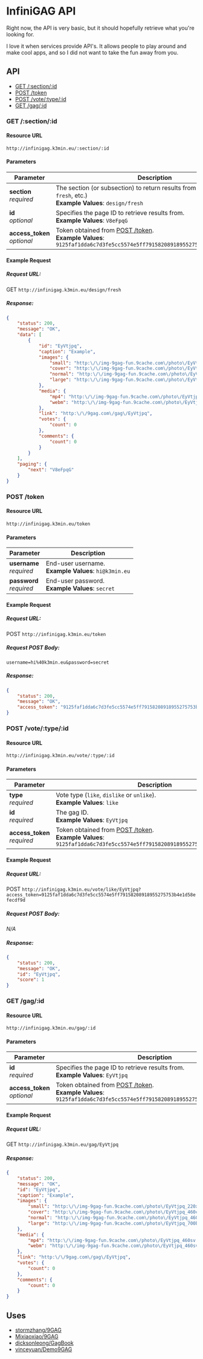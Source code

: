 # InfiniGAG API

Right now, the API is very basic, but it should hopefully retrieve what you're looking for.

I love it when services provide API's. It allows people to play around and make cool apps, and so I did not want to take the fun away from you.

## API

- [GET /:section/:id](#get-sectionid)
- [POST /token](#post-token)
- [POST /vote/:type/:id](#post-votetypeid)
- [GET /gag/:id](#get-gagid)

### GET /:section/:id

#### Resource URL

`http://infinigag.k3min.eu/:section/:id`

#### Parameters

Parameter                      | Description
---------                      | -----------
     **section**<br>*required* | The section (or subsection) to return results from (`hot`, `trending`, `fresh`, etc.)<br>**Example Values**: `design/fresh`
          **id**<br>*optional* | Specifies the page ID to retrieve results from.<br>**Example Values**: `V8eFpqG`
**access_token**<br>*optional* | Token obtained from [POST /token](#post-token).<br>**Example Values**: `9125faf1dda6c7d3fe5cc5574e5ff79158208918955275753b4e1d58efecdf9d`

#### Example Request

##### Request URL:

GET `http://infinigag.k3min.eu/design/fresh`

##### Response:

```json
{
	"status": 200,
	"message": "OK",
	"data": [
		{
			"id": "EyVtjpq",
			"caption": "Example",
			"images": {
				"small": "http:\/\/img-9gag-fun.9cache.com\/photo\/EyVtjpq_220x145.jpg",
				"cover": "http:\/\/img-9gag-fun.9cache.com\/photo\/EyVtjpq_460c.jpg",
				"normal": "http:\/\/img-9gag-fun.9cache.com\/photo\/EyVtjpq_460s.jpg",
				"large": "http:\/\/img-9gag-fun.9cache.com\/photo\/EyVtjpq_700b.jpg"
			},
			"media": {
				"mp4": "http:\/\/img-9gag-fun.9cache.com\/photo\/EyVtjpq_460sv.mp4",
				"webm": "http:\/\/img-9gag-fun.9cache.com\/photo\/EyVtjpq_460svwm.webm"
			},
			"link": "http:\/\/9gag.com\/gag\/EyVtjpq",
			"votes": {
				"count": 0
			},
			"comments": {
				"count": 0
			}
		}
	],
	"paging": {
		"next": "V8eFpqG"
	}
}
```

### POST /token

#### Resource URL

`http://infinigag.k3min.eu/token`

#### Parameters

Parameter                  | Description
---------                  | -----------
**username**<br>*required* | End-user username.<br>**Example Values**: `hi@k3min.eu`
**password**<br>*required* | End-user password.<br>**Example Values**: `secret`

#### Example Request

##### Request URL:

POST `http://infinigag.k3min.eu/token`

##### Request POST Body:

`username=hi%40k3min.eu&password=secret`

##### Response:

```json
{
	"status": 200,
	"message": "OK",
	"access_token": "9125faf1dda6c7d3fe5cc5574e5ff79158208918955275753b4e1d58efecdf9d"
}
```

### POST /vote/:type/:id

#### Resource URL

`http://infinigag.k3min.eu/vote/:type/:id`

#### Parameters

Parameter                      | Description
---------                      | -----------
        **type**<br>*required* | Vote type (`like`, `dislike` or `unlike`).<br>**Example Values**: `like`
          **id**<br>*required* | The gag ID.<br>**Example Values**: `EyVtjpq`
**access_token**<br>*required* | Token obtained from [POST /token](#post-token).<br>**Example Values**: `9125faf1dda6c7d3fe5cc5574e5ff79158208918955275753b4e1d58efecdf9d`

#### Example Request

##### Request URL:

POST `http://infinigag.k3min.eu/vote/like/EyVtjpq?access_token=9125faf1dda6c7d3fe5cc5574e5ff79158208918955275753b4e1d58efecdf9d`

##### Request POST Body:

*N/A*

##### Response:

```json
{
	"status": 200,
	"message": "OK",
	"id": "EyVtjpq",
	"score": 1
}
```

### GET /gag/:id

#### Resource URL

`http://infinigag.k3min.eu/gag/:id`

#### Parameters

Parameter                      | Description
---------                      | -----------
          **id**<br>*required* | Specifies the page ID to retrieve results from.<br>**Example Values**: `EyVtjpq`
**access_token**<br>*optional* | Token obtained from [POST /token](#post-token).<br>**Example Values**: `9125faf1dda6c7d3fe5cc5574e5ff79158208918955275753b4e1d58efecdf9d`

#### Example Request

##### Request URL:

GET `http://infinigag.k3min.eu/gag/EyVtjpq`

##### Response:

```json
{
	"status": 200,
	"message": "OK",
	"id": "EyVtjpq",
	"caption": "Example",
	"images": {
		"small": "http:\/\/img-9gag-fun.9cache.com\/photo\/EyVtjpq_220x145.jpg",
		"cover": "http:\/\/img-9gag-fun.9cache.com\/photo\/EyVtjpq_460c.jpg",
		"normal": "http:\/\/img-9gag-fun.9cache.com\/photo\/EyVtjpq_460s.jpg",
		"large": "http:\/\/img-9gag-fun.9cache.com\/photo\/EyVtjpq_700b.jpg"
	},
	"media": {
		"mp4": "http:\/\/img-9gag-fun.9cache.com\/photo\/EyVtjpq_460sv.mp4",
		"webm": "http:\/\/img-9gag-fun.9cache.com\/photo\/EyVtjpq_460svwm.webm"
	},
	"link": "http:\/\/9gag.com\/gag\/EyVtjpq",
	"votes": {
		"count": 0
	},
	"comments": {
		"count": 0
	}
}
```

## Uses

- [stormzhang/9GAG](http://github.com/stormzhang/9GAG)
- [Mixiaoxiao/9GAG](http://github.com/Mixiaoxiao/9GAG)
- [dicksonleong/GagBook](http://github.com/dicksonleong/GagBook)
- [vinceyuan/Demo9GAG](http://github.com/vinceyuan/Demo9GAG)
